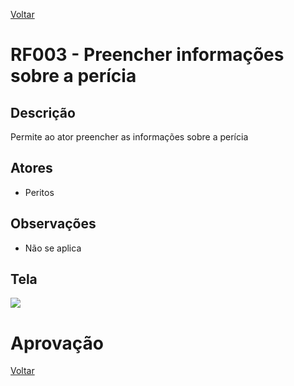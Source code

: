 [Voltar](../req_fun.md)

# RF003 - Preencher informações sobre a perícia

## Descrição

Permite ao ator preencher as informações sobre a perícia

## Atores

- Peritos

## Observações

- Não se aplica

## Tela

[![](https://www.plantuml.com/plantuml/svg/lLXVJ-D647_tfnXnKjL6a9Y4j2H2A7-0A2qSuK3N1qJHuXt22dlNjxlce3XVf6-dFbIjn6C_GRvOlKvYnzY4j2ctt8DtT-Oti_ERcTsSrLAQIAs8gwqTfHzStBNCP8-HeIGUF5e07UBS3gK8EEqALqXuT_rzz5UtHjPEPQPooxXFZ0Br6MpQjgMPTX464f4xDoY1yMiXFJB-O_mtAb3YIY8Gy56Ednn6h1ia52KS3OvwbaDypGI7KwOqUWHeX3ELcmWyxZZ6aQP4kci1WF5oEXv_WLAfdx7LGqcOAfKic1lbU9PgbKep4ysiP0HNhLLh6zNwi_MHbOF8sgKaSJi7kOVAaImI_5sKIarm15VeQDI114APpvJ3-13GPNeT55AW0f05oXEqu1Gfx1bwnE0T2eaUC5y57j2OCyKq40yrX97OgIOwK97W31GqUhwG2x7tY8wfw19Ab9Qnt_PcnTwgLErgFSAT8sKgxJAFQOm5gnMx7Wi-iv6TGcWiZNzpDVC845UZ94cGgjiLkpOnLhMRjIpIQ26x4DFBjFXMVVUCYrfzgrQlRTLXOq7KiXgrMZLA2LXUOx5pIMm9pEKWb224DKehdbTvY0QOiVOw4lA0HmXKPF8uOR7qNdWOeHjmA1fhHKhTmK6b-txmer4qcWkbZwzGtasB8AS0InejVqsjPsJbKpGjyKFX4FTPP8y2pfpnayz4-59azfZIakb48BlRtHz4VZSQvKQZiM7RTdRtl8V2DMRPhqHUPBOEYJOdtZ2gPgnbTmKVGlZIxl6LIdaArx8XAWZ6g6Ynd0dEIO3ATExn5ya432JZ3lDDk9gBqlPTZf2vxWZ_OOJm0PKlb2Rc-rXgCPJZBzVC4JbBBzRl-gAUFD5DMzvG8lBTdM-S6tHkTo7J2wFb-zqtiPl2pvOllzRv2jUNRddd4tuuHGcPbBaeIBPozch_WDSent-P5gUWmwvSDYENf5VyacdMfyWrCwgJL0lXZFaYEVo1u1gJMJOdGpXa_3Q7U69NxSjsfpzJEaIM9kLHUz1EPtV43H0sfxCRhLMpKi5xz7mNouxmobUoKjko6zNQTl3m-HD-BZ2s_SDbxwVJDEbz8JKPeXTD-ftUVcgi3Qxf1GwwxfB6bkUoJPd312SIvhXvZSdeeX9Eu27NGa6RuxrGpV-7ljK8wticVcz6qM3lO7LIql5n_4HHG0APMGX1qUXlCdb3rXCYbwZUFgViBl8n4ERrkIhT-yeV_-amd9pl5Ez56edCxPR3Qf_yl5NVFqwaE-AESL58-vBCTerBBr2xB7izeWKKaxSwJN7ecOdygppbBl91Px_zhyipuNeML_FoJ7QJDKqWd7I0LrcARp04ZmmvIIBTRgzQd0lXEnkmQd4kmZVmRrYR1Jo-tfdFZ1F4_6xB2wG_n5iqxgyE4Q0eCV-iHAZBzBJoqXflpLfjkZ8ZmCgZIuoVkvG05-0bxsjenTyi-bm7EdrJ0qLepIRfSprx-AQLslqqlv6UiU3hl2kanBZVpByZoGM4SFwHgI3sSh9F1RWaeBasEB9IpFDJujuH6Qjt2NVGZIRMo6eXf_5_mVm3)](https://www.plantuml.com/plantuml/svg/lLXVJ-D647_tfnXnKjL6a9Y4j2H2A7-0A2qSuK3N1qJHuXt22dlNjxlce3XVf6-dFbIjn6C_GRvOlKvYnzY4j2ctt8DtT-Oti_ERcTsSrLAQIAs8gwqTfHzStBNCP8-HeIGUF5e07UBS3gK8EEqALqXuT_rzz5UtHjPEPQPooxXFZ0Br6MpQjgMPTX464f4xDoY1yMiXFJB-O_mtAb3YIY8Gy56Ednn6h1ia52KS3OvwbaDypGI7KwOqUWHeX3ELcmWyxZZ6aQP4kci1WF5oEXv_WLAfdx7LGqcOAfKic1lbU9PgbKep4ysiP0HNhLLh6zNwi_MHbOF8sgKaSJi7kOVAaImI_5sKIarm15VeQDI114APpvJ3-13GPNeT55AW0f05oXEqu1Gfx1bwnE0T2eaUC5y57j2OCyKq40yrX97OgIOwK97W31GqUhwG2x7tY8wfw19Ab9Qnt_PcnTwgLErgFSAT8sKgxJAFQOm5gnMx7Wi-iv6TGcWiZNzpDVC845UZ94cGgjiLkpOnLhMRjIpIQ26x4DFBjFXMVVUCYrfzgrQlRTLXOq7KiXgrMZLA2LXUOx5pIMm9pEKWb224DKehdbTvY0QOiVOw4lA0HmXKPF8uOR7qNdWOeHjmA1fhHKhTmK6b-txmer4qcWkbZwzGtasB8AS0InejVqsjPsJbKpGjyKFX4FTPP8y2pfpnayz4-59azfZIakb48BlRtHz4VZSQvKQZiM7RTdRtl8V2DMRPhqHUPBOEYJOdtZ2gPgnbTmKVGlZIxl6LIdaArx8XAWZ6g6Ynd0dEIO3ATExn5ya432JZ3lDDk9gBqlPTZf2vxWZ_OOJm0PKlb2Rc-rXgCPJZBzVC4JbBBzRl-gAUFD5DMzvG8lBTdM-S6tHkTo7J2wFb-zqtiPl2pvOllzRv2jUNRddd4tuuHGcPbBaeIBPozch_WDSent-P5gUWmwvSDYENf5VyacdMfyWrCwgJL0lXZFaYEVo1u1gJMJOdGpXa_3Q7U69NxSjsfpzJEaIM9kLHUz1EPtV43H0sfxCRhLMpKi5xz7mNouxmobUoKjko6zNQTl3m-HD-BZ2s_SDbxwVJDEbz8JKPeXTD-ftUVcgi3Qxf1GwwxfB6bkUoJPd312SIvhXvZSdeeX9Eu27NGa6RuxrGpV-7ljK8wticVcz6qM3lO7LIql5n_4HHG0APMGX1qUXlCdb3rXCYbwZUFgViBl8n4ERrkIhT-yeV_-amd9pl5Ez56edCxPR3Qf_yl5NVFqwaE-AESL58-vBCTerBBr2xB7izeWKKaxSwJN7ecOdygppbBl91Px_zhyipuNeML_FoJ7QJDKqWd7I0LrcARp04ZmmvIIBTRgzQd0lXEnkmQd4kmZVmRrYR1Jo-tfdFZ1F4_6xB2wG_n5iqxgyE4Q0eCV-iHAZBzBJoqXflpLfjkZ8ZmCgZIuoVkvG05-0bxsjenTyi-bm7EdrJ0qLepIRfSprx-AQLslqqlv6UiU3hl2kanBZVpByZoGM4SFwHgI3sSh9F1RWaeBasEB9IpFDJujuH6Qjt2NVGZIRMo6eXf_5_mVm3)

# Aprovação

[Voltar](../req_fun.md)
